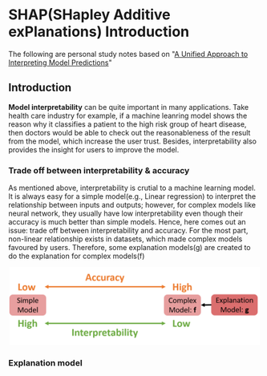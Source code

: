 # SHAP(SHapley Additive exPlanations) Introduction
The following are personal study notes based on "[A Unified Approach to Interpreting Model Predictions](http://papers.nips.cc/paper/7062-a-unified-approach-to-interpreting-model-predictions)"
## Introduction
**Model interpretability** can be quite important in many applications. Take health care industry for example, if a machine leanring model shows the reason why it classifies a patient to the high risk group of heart disease, then doctors would be able to check out the reasonableness of the result from the model, which increase the user trust. Besides, interpretability also provides the insight for users to improve the model.
### Trade off between interpretability & accuracy
As mentioned above, interpretability is crutial to a machine learning model. It is always easy for a simple model(e.g., Linear regression) to interpret the relationship between inputs and outputs; however, for complex models like neural network, they usually have low interpretability even though their accuracy is much better than simple models. Hence, here comes out an issue: trade off between interpretability and accuracy. For the most part, non-linear relationship exists in datasets, which made complex models favoured by users. Therefore, some explanation models(g) are created to do the explanation for complex models(f) 

<p align="center">
  <img src="./Trade_off.png" alt="Trade of between interpretability & accuracy" title="Trade of between interpretability & accuracy" width="500">
</p>

### Explanation model
